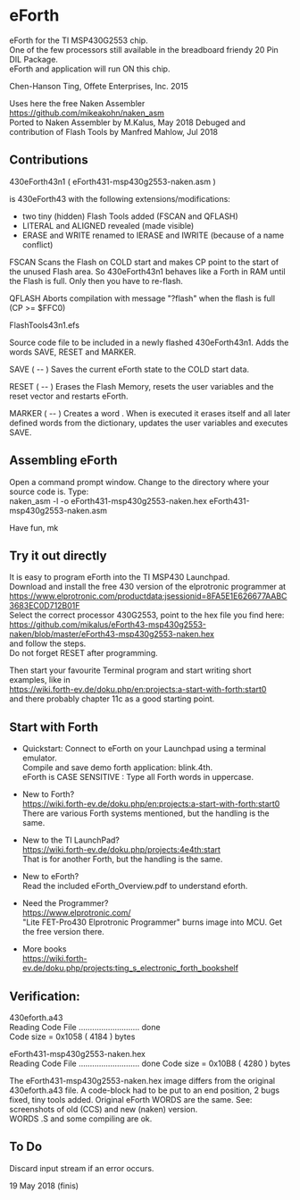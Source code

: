 # eForth

eForth for the TI MSP430G2553 chip.  
One of the few processors still available in the breadboard friendy 20 Pin DIL Package.  
eForth and application will run ON this chip. 

Chen-Hanson Ting, Offete Enterprises, Inc. 2015

Uses here the free Naken Assembler https://github.com/mikeakohn/naken_asm  
Ported to Naken Assembler by M.Kalus, May 2018
Debuged and contribution of Flash Tools by Manfred Mahlow, Jul 2018            

## Contributions

430eForth43n1 ( eForth431-msp430g2553-naken.asm )

is 430eForth43 with the following extensions/modifications:

  * two tiny (hidden) Flash Tools added (FSCAN and QFLASH)
  * LITERAL and ALIGNED revealed (made visible)
  * ERASE and WRITE renamed to IERASE and IWRITE (because of a name conflict)

FSCAN
Scans the Flash on COLD start and makes CP point to the start of the
unused Flash area. So 430eForth43n1 behaves like a Forth in RAM until the
Flash is full. Only then you have to re-flash.

QFLASH
Aborts compilation with message "?flash" when the flash is full (CP >= $FFC0)

FlashTools43n1.efs

Source code file to be included in a newly flashed 430eForth43n1. Adds the words SAVE, RESET and MARKER.

SAVE ( -- )
Saves the current eForth state to the COLD start data.

RESET ( -- )
Erases the Flash Memory, resets the user variables and the reset vector and restarts eForth.

MARKER ( <name> -- )
Creates a word <name>. When <name> is executed it erases itself and all later defined words from the dictionary, updates the user variables and executes SAVE.

## Assembling eForth
Open a command prompt window. Change to the directory where your source code is. Type:  
naken_asm -l -o eForth431-msp430g2553-naken.hex eForth431-msp430g2553-naken.asm

Have fun, mk

## Try it out directly
It is easy to program eForth into the TI MSP430 Launchpad.  
Download and install the free 430 version of the elprotronic programmer at  
https://www.elprotronic.com/productdata;jsessionid=8FA5E1E626677AABC3683EC0D712B01F  
Select the correct processor 430G2553, point to the hex file you find here:  
https://github.com/mikalus/eForth43-msp430g2553-naken/blob/master/eForth43-msp430g2553-naken.hex  
and follow the steps.  
Do not forget RESET after programming.

Then start your favourite Terminal program and start writing short examples, like in  
https://wiki.forth-ev.de/doku.php/en:projects:a-start-with-forth:start0  
and there probably chapter 11c as a good starting point.

## Start with Forth

- Quickstart: Connect to eForth on your Launchpad using a terminal emulator.  
Compile and save demo forth application: blink.4th.  
eForth is CASE SENSITIVE : Type all Forth words in uppercase.

- New to Forth?  
https://wiki.forth-ev.de/doku.php/en:projects:a-start-with-forth:start0  
There are various Forth systems mentioned, but the handling is the same.

- New to the TI LaunchPad?  
https://wiki.forth-ev.de/doku.php/projects:4e4th:start  
That is for another Forth, but the handling is the same.

- New to eForth?  
Read the included eForth_Overview.pdf to understand eforth.

- Need the Programmer?  
https://www.elprotronic.com/  
"Lite FET-Pro430 Elprotronic Programmer" burns image into MCU. Get the free version there.

- More books  
https://wiki.forth-ev.de/doku.php/projects:ting_s_electronic_forth_bookshelf

## Verification:
430eforth.a43  
Reading Code File ........................... done  
Code size = 0x1058 ( 4184 ) bytes

eForth431-msp430g2553-naken.hex  
Reading Code File ........................... done
Code size = 0x10B8 ( 4280 ) bytes

The eForth431-msp430g2553-naken.hex image differs from the original 430eforth.a43 file. A code-block had to be put to an end position, 2 bugs fixed, tiny tools added. Original eForth WORDS are the same. See: screenshots of old (CCS) and new (naken) version.  
WORDS .S and some compiling are ok.  

## To Do
Discard input stream if an error occurs.

19 May 2018   (finis)

